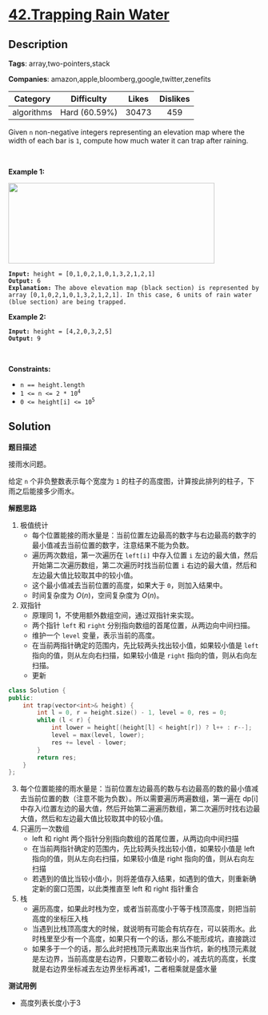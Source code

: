 # [42.Trapping Rain Water](https://leetcode.com/problems/trapping-rain-water/description/)

## Description

**Tags**: array,two-pointers,stack

**Companies**: amazon,apple,bloomberg,google,twitter,zenefits

|  Category  |  Difficulty   | Likes | Dislikes |
| :--------: | :-----------: | :---: | :------: |
| algorithms | Hard (60.59%) | 30473 |   459    |

<p>Given <code>n</code> non-negative integers representing an elevation map where the width of each bar is <code>1</code>, compute how much water it can trap after raining.</p>
<p>&nbsp;</p>
<p><strong class="example">Example 1:</strong></p>
<img src="https://assets.leetcode.com/uploads/2018/10/22/rainwatertrap.png" style="width: 412px; height: 161px;" />
<pre><code><strong>Input:</strong> height = [0,1,0,2,1,0,1,3,2,1,2,1]
<strong>Output:</strong> 6
<strong>Explanation:</strong> The above elevation map (black section) is represented by array [0,1,0,2,1,0,1,3,2,1,2,1]. In this case, 6 units of rain water (blue section) are being trapped.</code></pre>
<p><strong class="example">Example 2:</strong></p>
<pre><code><strong>Input:</strong> height = [4,2,0,3,2,5]
<strong>Output:</strong> 9</code></pre>
<p>&nbsp;</p>
<p><strong>Constraints:</strong></p>
<ul>
  <li><code>n == height.length</code></li>
  <li><code>1 &lt;= n &lt;= 2 * 10<sup>4</sup></code></li>
  <li><code>0 &lt;= height[i] &lt;= 10<sup>5</sup></code></li>
</ul>

## Solution

**题目描述**

接雨水问题。

给定 `n` 个非负整数表示每个宽度为 `1` 的柱子的高度图，计算按此排列的柱子，下雨之后能接多少雨水。

**解题思路**

1. 极值统计
   - 每个位置能接的雨水量是：当前位置左边最高的数字与右边最高的数字的最小值减去当前位置的数字，注意结果不能为负数。
   - 遍历两次数组，第一次遍历在 `left[i]` 中存入位置 `i` 左边的最大值，然后开始第二次遍历数组，第二次遍历时找当前位置 `i` 右边的最大值，然后和左边最大值比较取其中的较小值。
   - 这个最小值减去当前位置的高度，如果大于 `0`，则加入结果中。
   - 时间复杂度为 $O(n)$，空间复杂度为 $O(n)$。
2. 双指针
   - 原理同 1，不使用额外数组空间，通过双指针来实现。
   - 两个指针 `left` 和 `right` 分别指向数组的首尾位置，从两边向中间扫描。
   - 维护一个 `level` 变量，表示当前的高度。
   - 在当前两指针确定的范围内，先比较两头找出较小值，如果较小值是 `left` 指向的值，则从左向右扫描，如果较小值是 `right` 指向的值，则从右向左扫描。
   - 更新

```cpp
class Solution {
public:
    int trap(vector<int>& height) {
        int l = 0, r = height.size() - 1, level = 0, res = 0;
        while (l < r) {
            int lower = height[(height[l] < height[r]) ? l++ : r--];
            level = max(level, lower);
            res += level - lower;
        }
        return res;
    }
};
```

3. 每个位置能接的雨水量是：当前位置左边最高的数与右边最高的数的最小值减去当前位置的数（注意不能为负数）。所以需要遍历两遍数组，第一遍在 dp[i] 中存入i位置左边的最大值，然后开始第二遍遍历数组，第二次遍历时找右边最大值，然后和左边最大值比较取其中的较小值。
4. 只遍历一次数组
   - left 和 right 两个指针分别指向数组的首尾位置，从两边向中间扫描
   - 在当前两指针确定的范围内，先比较两头找出较小值，如果较小值是 left 指向的值，则从左向右扫描，如果较小值是 right 指向的值，则从右向左扫描
   - 若遇到的值比当较小值小，则将差值存入结果，如遇到的值大，则重新确定新的窗口范围，以此类推直至 left 和 right 指针重合
5. 栈
   - 遍历高度，如果此时栈为空，或者当前高度小于等于栈顶高度，则把当前高度的坐标压入栈
   - 当遇到比栈顶高度大的时候，就说明有可能会有坑存在，可以装雨水。此时栈里至少有一个高度，如果只有一个的话，那么不能形成坑，直接跳过
   - 如果多于一个的话，那么此时把栈顶元素取出来当作坑，新的栈顶元素就是左边界，当前高度是右边界，只要取二者较小的，减去坑的高度，长度就是右边界坐标减去左边界坐标再减1，二者相乘就是盛水量

**测试用例**

- 高度列表长度小于3

